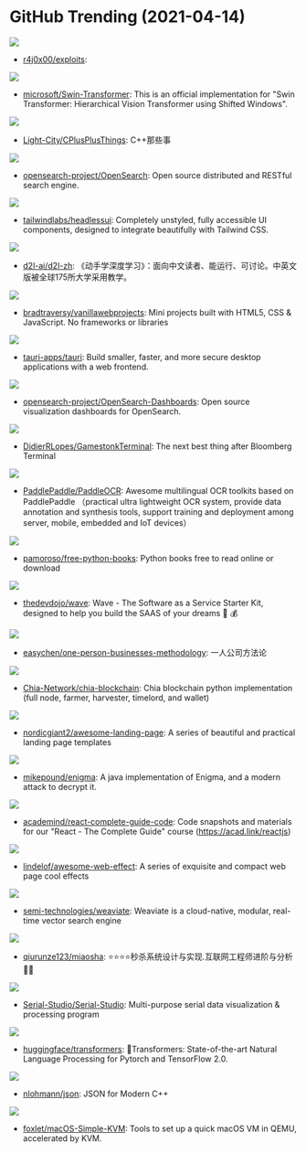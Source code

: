# GitHub Trending (2021-04-14)

![](https://img.shields.io/badge/JavaScript-New%20275-green?style=flat-square&logo=appveyor)
- [r4j0x00/exploits](https://github.com/r4j0x00/exploits): 

![](https://img.shields.io/badge/Python-New%20144-green?style=flat-square&logo=appveyor)
- [microsoft/Swin-Transformer](https://github.com/microsoft/Swin-Transformer): This is an official implementation for "Swin Transformer: Hierarchical Vision Transformer using Shifted Windows".

![](https://img.shields.io/badge/C%2B%2B-New%2066-green?style=flat-square&logo=appveyor)
- [Light-City/CPlusPlusThings](https://github.com/Light-City/CPlusPlusThings): C++那些事

![](https://img.shields.io/badge/Java-New%20325-green?style=flat-square&logo=appveyor)
- [opensearch-project/OpenSearch](https://github.com/opensearch-project/OpenSearch): Open source distributed and RESTful search engine.

![](https://img.shields.io/badge/TypeScript-New%20251-green?style=flat-square&logo=appveyor)
- [tailwindlabs/headlessui](https://github.com/tailwindlabs/headlessui): Completely unstyled, fully accessible UI components, designed to integrate beautifully with Tailwind CSS.

![](https://img.shields.io/badge/Python-New%20257-green?style=flat-square&logo=appveyor)
- [d2l-ai/d2l-zh](https://github.com/d2l-ai/d2l-zh): 《动手学深度学习》：面向中文读者、能运行、可讨论。中英文版被全球175所大学采用教学。

![](https://img.shields.io/badge/JavaScript-New%20175-green?style=flat-square&logo=appveyor)
- [bradtraversy/vanillawebprojects](https://github.com/bradtraversy/vanillawebprojects): Mini projects built with HTML5, CSS & JavaScript. No frameworks or libraries

![](https://img.shields.io/badge/Rust-New%20305-green?style=flat-square&logo=appveyor)
- [tauri-apps/tauri](https://github.com/tauri-apps/tauri): Build smaller, faster, and more secure desktop applications with a web frontend.

![](https://img.shields.io/badge/TypeScript-New%2093-green?style=flat-square&logo=appveyor)
- [opensearch-project/OpenSearch-Dashboards](https://github.com/opensearch-project/OpenSearch-Dashboards): Open source visualization dashboards for OpenSearch.

![](https://img.shields.io/badge/Python-New%2080-green?style=flat-square&logo=appveyor)
- [DidierRLopes/GamestonkTerminal](https://github.com/DidierRLopes/GamestonkTerminal): The next best thing after Bloomberg Terminal

![](https://img.shields.io/badge/Python-New%2041-green?style=flat-square&logo=appveyor)
- [PaddlePaddle/PaddleOCR](https://github.com/PaddlePaddle/PaddleOCR): Awesome multilingual OCR toolkits based on PaddlePaddle （practical ultra lightweight OCR system, provide data annotation and synthesis tools, support training and deployment among server, mobile, embedded and IoT devices）

![](https://img.shields.io/badge/none-New%20286-green?style=flat-square&logo=appveyor)
- [pamoroso/free-python-books](https://github.com/pamoroso/free-python-books): Python books free to read online or download

![](https://img.shields.io/badge/PHP-New%20144-green?style=flat-square&logo=appveyor)
- [thedevdojo/wave](https://github.com/thedevdojo/wave): Wave - The Software as a Service Starter Kit, designed to help you build the SAAS of your dreams 🚀 💰

![](https://img.shields.io/badge/none-New%20284-green?style=flat-square&logo=appveyor)
- [easychen/one-person-businesses-methodology](https://github.com/easychen/one-person-businesses-methodology): 一人公司方法论

![](https://img.shields.io/badge/Python-New%20194-green?style=flat-square&logo=appveyor)
- [Chia-Network/chia-blockchain](https://github.com/Chia-Network/chia-blockchain): Chia blockchain python implementation (full node, farmer, harvester, timelord, and wallet)

![](https://img.shields.io/badge/none-New%20282-green?style=flat-square&logo=appveyor)
- [nordicgiant2/awesome-landing-page](https://github.com/nordicgiant2/awesome-landing-page): A series of beautiful and practical landing page templates

![](https://img.shields.io/badge/Java-New%2047-green?style=flat-square&logo=appveyor)
- [mikepound/enigma](https://github.com/mikepound/enigma): A java implementation of Enigma, and a modern attack to decrypt it.

![](https://img.shields.io/badge/none-New%2018-green?style=flat-square&logo=appveyor)
- [academind/react-complete-guide-code](https://github.com/academind/react-complete-guide-code): Code snapshots and materials for our "React - The Complete Guide" course (https://acad.link/reactjs)

![](https://img.shields.io/badge/none-New%20304-green?style=flat-square&logo=appveyor)
- [lindelof/awesome-web-effect](https://github.com/lindelof/awesome-web-effect): A series of exquisite and compact web page cool effects

![](https://img.shields.io/badge/Go-New%20105-green?style=flat-square&logo=appveyor)
- [semi-technologies/weaviate](https://github.com/semi-technologies/weaviate): Weaviate is a cloud-native, modular, real-time vector search engine

![](https://img.shields.io/badge/Java-New%2047-green?style=flat-square&logo=appveyor)
- [qiurunze123/miaosha](https://github.com/qiurunze123/miaosha): ⭐⭐⭐⭐秒杀系统设计与实现.互联网工程师进阶与分析🙋🐓

![](https://img.shields.io/badge/C%2B%2B-New%2040-green?style=flat-square&logo=appveyor)
- [Serial-Studio/Serial-Studio](https://github.com/Serial-Studio/Serial-Studio): Multi-purpose serial data visualization & processing program

![](https://img.shields.io/badge/Python-New%20146-green?style=flat-square&logo=appveyor)
- [huggingface/transformers](https://github.com/huggingface/transformers): 🤗Transformers: State-of-the-art Natural Language Processing for Pytorch and TensorFlow 2.0.

![](https://img.shields.io/badge/C%2B%2B-New%2025-green?style=flat-square&logo=appveyor)
- [nlohmann/json](https://github.com/nlohmann/json): JSON for Modern C++

![](https://img.shields.io/badge/Shell-New%20170-green?style=flat-square&logo=appveyor)
- [foxlet/macOS-Simple-KVM](https://github.com/foxlet/macOS-Simple-KVM): Tools to set up a quick macOS VM in QEMU, accelerated by KVM.

